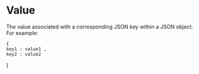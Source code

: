 # Value

The value associated with a corresponding JSON key within a JSON object. For example:

```
{
key1 : value1 ,
key2 : value2
```

}

```

```
